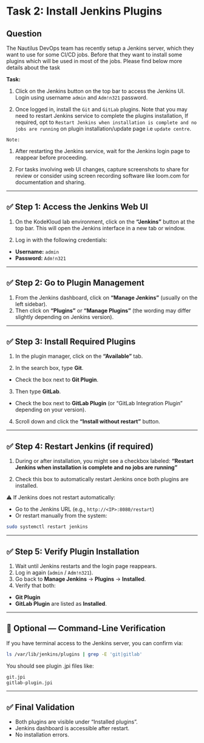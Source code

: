 # Task 2: Install Jenkins Plugins

## Question

The Nautilus DevOps team has recently setup a Jenkins server, which they want to use for some CI/CD jobs. Before that they want to install some plugins which will be used in most of the jobs. Please find below more details about the task

**Task:**

1. Click on the Jenkins button on the top bar to access the Jenkins UI. Login using username `admin` and `Adm!n321` password.

2. Once logged in, install the `Git` and `GitLab` plugins. Note that you may need to restart Jenkins service to complete the plugins installation, If required, opt to `Restart Jenkins when installation is complete and no jobs are running` on plugin installation/update page i.e `update centre`.

`Note:` 

1. After restarting the Jenkins service, wait for the Jenkins login page to reappear before proceeding.

2. For tasks involving web UI changes, capture screenshots to share for review or consider using screen recording software like loom.com for documentation and sharing.

---

## ✅ Step 1: Access the Jenkins Web UI

1. On the KodeKloud lab environment, click on the **“Jenkins”** button at the top bar.
This will open the Jenkins interface in a new tab or window.

2. Log in with the following credentials:

- **Username:** `admin`
- **Password:** `Adm!n321`

---

## ✅ Step 2: Go to Plugin Management

1. From the Jenkins dashboard, click on **“Manage Jenkins”** (usually on the left sidebar).
2. Then click on **“Plugins”** or **“Manage Plugins”** (the wording may differ slightly depending on Jenkins version).

---

## ✅ Step 3: Install Required Plugins

1. In the plugin manager, click on the **“Available”** tab.

2. In the search box, type **Git**.

- Check the box next to **Git Plugin**.

3. Then type **GitLab**.

- Check the box next to **GitLab Plugin** (or “GitLab Integration Plugin” depending on your version).

4. Scroll down and click the **“Install without restart”** button.

---

## ✅ Step 4: Restart Jenkins (if required)

1. During or after installation, you might see a checkbox labeled:
**“Restart Jenkins when installation is complete and no jobs are running”**

2. Check this box to automatically restart Jenkins once both plugins are installed.

⚠️ If Jenkins does not restart automatically:

- Go to the Jenkins URL (e.g., `http://<IP>:8080/restart`)
- Or restart manually from the system:

```bash
sudo systemctl restart jenkins
```
---

## ✅ Step 5: Verify Plugin Installation

1. Wait until Jenkins restarts and the login page reappears.
2. Log in again (`admin` / `Adm!n321`).
3. Go back to **Manage Jenkins** → **Plugins** → **Installed**.
4. Verify that both:
- **Git Plugin**
- **GitLab Plugin**
are listed as **Installed**.

---

## 🧾 Optional — Command-Line Verification

If you have terminal access to the Jenkins server, you can confirm via:

```bash
ls /var/lib/jenkins/plugins | grep -E 'git|gitlab'
```
You should see plugin .jpi files like:

```bash
git.jpi
gitlab-plugin.jpi
```
---

## ✅ Final Validation

- Both plugins are visible under “Installed plugins”.
- Jenkins dashboard is accessible after restart.
- No installation errors.
